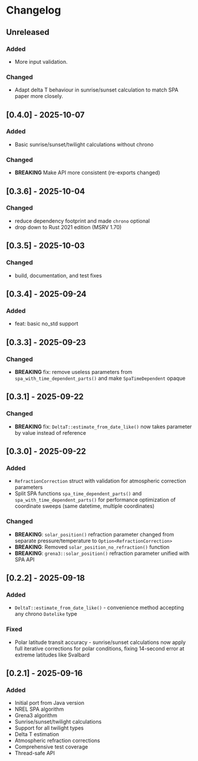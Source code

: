 # Changelog

## Unreleased

### Added

- More input validation.

### Changed

- Adapt delta T behaviour in sunrise/sunset calculation to match SPA paper more closely.

## [0.4.0] - 2025-10-07

### Added

- Basic sunrise/sunset/twilight calculations without chrono

### Changed

- **BREAKING** Make API more consistent (re-exports changed)

## [0.3.6] - 2025-10-04

### Changed

- reduce dependency footprint and made `chrono` optional
- drop down to Rust 2021 edition (MSRV 1.70)

## [0.3.5] - 2025-10-03

### Changed

- build, documentation, and test fixes

## [0.3.4] - 2025-09-24

### Added

- feat: basic no_std support

## [0.3.3] - 2025-09-23

### Changed

- **BREAKING** fix: remove useless parameters from `spa_with_time_dependent_parts()` and make `SpaTimeDependent` opaque

## [0.3.1] - 2025-09-22

### Changed

- **BREAKING** fix: `DeltaT::estimate_from_date_like()` now takes parameter by value instead of reference

## [0.3.0] - 2025-09-22

### Added

- `RefractionCorrection` struct with validation for atmospheric correction parameters
- Split SPA functions `spa_time_dependent_parts()` and `spa_with_time_dependent_parts()` for performance optimization of coordinate sweeps (same datetime, multiple coordinates)

### Changed

- **BREAKING**: `solar_position()` refraction parameter changed from separate pressure/temperature to `Option<RefractionCorrection>`
- **BREAKING**: Removed `solar_position_no_refraction()` function
- **BREAKING**: `grena3::solar_position()` refraction parameter unified with SPA API

## [0.2.2] - 2025-09-18

### Added

- `DeltaT::estimate_from_date_like()` - convenience method accepting any chrono `Datelike` type

### Fixed

- Polar latitude transit accuracy - sunrise/sunset calculations now apply full iterative corrections for polar conditions, fixing 14-second error at extreme latitudes like Svalbard

## [0.2.1] - 2025-09-16

### Added

- Initial port from Java version
- NREL SPA algorithm
- Grena3 algorithm
- Sunrise/sunset/twilight calculations
- Support for all twilight types
- Delta T estimation
- Atmospheric refraction corrections
- Comprehensive test coverage
- Thread-safe API
